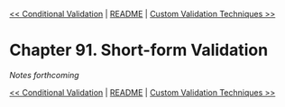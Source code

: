 [&lt;&lt; Conditional Validation](ch90-conditional-validation.md) | [README](README.md) | [Custom Validation Techniques &gt;&gt;](ch92-custom-validation-techniques.md)

# Chapter 91. Short-form Validation

*Notes forthcoming*

[&lt;&lt; Conditional Validation](ch90-conditional-validation.md) | [README](README.md) | [Custom Validation Techniques &gt;&gt;](ch92-custom-validation-techniques.md)